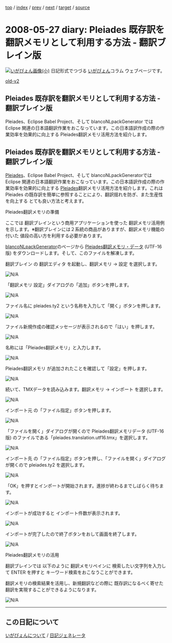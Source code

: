 [top](https://igapyon.github.io/diary/) 
 / [index](https://igapyon.github.io/diary/2008/index.html) 
 / [prev](https://igapyon.github.io/diary/2008/ig080526.html) 
 / [next](https://igapyon.github.io/diary/2008/ig080602.html) 
 / [target](https://igapyon.github.io/diary/2008/ig080527.html) 
 / [source](https://github.com/igapyon/diary/blob/gh-pages/2008/ig080527.html.src.md) 

2008-05-27 diary: Pleiades 既存訳を翻訳メモリとして利用する方法 - 翻訳ブレイン版
=====================================================================================================
[![いがぴょん画像(小)](https://igapyon.github.io/diary/images/iga200306s.jpg "いがぴょん")](https://igapyon.github.io/diary/memo/memoigapyon.html) 日記形式でつづる [いがぴょん](https://igapyon.github.io/diary/memo/memoigapyon.html)コラム ウェブページです。

[old-v2](ig080527-orig.html)

## Pleiades 既存訳を翻訳メモリとして利用する方法 - 翻訳ブレイン版

Pleiades、Eclipse Babel Project、そして blancoNLpackGenerator では Eclipse 関連の日本語翻訳作業をおこなっています。この日本語訳作成の際の作業効率を効果的に向上する Pleiades翻訳メモリ活用方法を紹介します。


## Pleiades 既存訳を翻訳メモリとして利用する方法 - 翻訳ブレイン版

[Pleiades](http://mergedoc.sourceforge.jp/pleiades.html)、Eclipse Babel Project、そして blancoNLpackGeneratorでは Eclipse 関連の日本語翻訳作業をおこなっています。この日本語訳作成の際の作業効率を効果的に向上する [Pleiades](http://mergedoc.sourceforge.jp/pleiades.html)翻訳メモリ活用方法を紹介します。これは
Pleiades の既存訳を簡単に参照することにより、翻訳揺れを防ぎ、また生産性を向上する とても良い方法と考えます。

Pleiades翻訳メモリの準備

ここでは 翻訳ブレインという商用アプリケーションを使った 翻訳メモリ活用例を示します。※翻訳ブレインには２系統の商品がありますが、翻訳メモリ機能の付いた 値段の高い方を利用する必要があります。

[blancoNLpackGenerator](http://www.igapyon.jp/blanco/blanconlpackgenerator.html)のページから [Pleiades翻訳メモリ・データ](http://www.igapyon.jp/blanco/blanconlpackgenerator.html#tmx) (UTF-16版) をダウンロードします。そして、このファイルを解凍します。

翻訳ブレイン の 翻訳エディタ を起動し、翻訳メモリ -> 設定 を選択します。

![N/A](http://www.igapyon.jp/igapyon/image/diary/2008/20080527TmSetup001.png)

「翻訳メモリ 設定」ダイアログの「追加」ボタンを押します。

![N/A](http://www.igapyon.jp/igapyon/image/diary/2008/20080527TmSetup002.png)

ファイル名に pleiades.ty2 という名称を入力して「開く」ボタンを押します。

![N/A](http://www.igapyon.jp/igapyon/image/diary/2008/20080527TmSetup003.png)

ファイル新規作成の確認メッセージが表示されるので「はい」を押します。

![N/A](http://www.igapyon.jp/igapyon/image/diary/2008/20080527TmSetup004.png)

名称には「Pleiades翻訳メモリ」と入力します。

![N/A](http://www.igapyon.jp/igapyon/image/diary/2008/20080527TmSetup005.png)

Pleiades翻訳メモリ が追加されたことを確認して「設定」を押します。

![N/A](http://www.igapyon.jp/igapyon/image/diary/2008/20080527TmSetup006.png)

続いて、TMXデータを読み込みます。翻訳メモリ -> インポート を選択します。

![N/A](http://www.igapyon.jp/igapyon/image/diary/2008/20080527TmSetup011.png)

インポート元 の「ファイル指定」ボタンを押します。

![N/A](http://www.igapyon.jp/igapyon/image/diary/2008/20080527TmSetup012.png)

「ファイルを開く」ダイアログが開くので Pleiades翻訳メモリデータ (UTF-16版) のファイルである「pleiades.translation.utf16.tmx」を選択します。

![N/A](http://www.igapyon.jp/igapyon/image/diary/2008/20080527TmSetup013.png)

インポート先 の「ファイル指定」ボタンを押し、「ファイルを開く」ダイアログが開くので pleiades.ty2 を選択します。

![N/A](http://www.igapyon.jp/igapyon/image/diary/2008/20080527TmSetup014.png)

「OK」を押すとインポートが開始されます。進捗が終わるまでしばらく待ちます。

![N/A](http://www.igapyon.jp/igapyon/image/diary/2008/20080527TmSetup015.png)

インポートが成功すると インポート件数が表示されます。

![N/A](http://www.igapyon.jp/igapyon/image/diary/2008/20080527TmSetup016.png)

インポートが完了したので終了ボタンをおして画面を終了します。

![N/A](http://www.igapyon.jp/igapyon/image/diary/2008/20080527TmSetup017.png)

Pleiades翻訳メモリの活用

翻訳ブレインでは 以下のように 翻訳メモリペインに 検索したい文字列を入力して ENTER を押すと キーワード検索をおこなうことができます。

翻訳メモリの検索結果を活用し、新規翻訳などの際に 既存訳になるべく寄せた翻訳を実現することができるようになります。

![N/A](http://www.igapyon.jp/igapyon/image/diary/2008/20080527TmUse001.png)

----------------------------------------------------------------------------------------------------

## この日記について
[いがぴょんについて](https://igapyon.github.io/diary/memo/memoigapyon.html) / [日記ジェネレータ](https://github.com/igapyon/igapyonv3)
